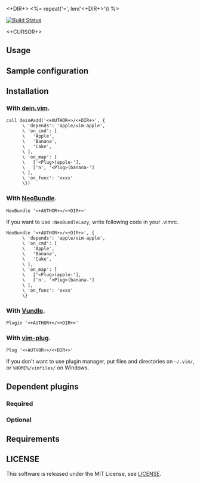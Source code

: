 <+DIR+>
<%= repeat('=', len('<+DIR+>')) %>

[![Build Status](https://travis-ci.org/<+AUTHOR+>/<+DIR+>.png)](https://travis-ci.org/<+AUTHOR+>/<+DIR+>)

<+CURSOR+>


## Usage




## Sample configuration




## Installation

### With [dein.vim](https://github.com/Shougo/neobundle.vim).

```vim
call dein#add('<+AUTHOR+>/<+DIR+>', {
      \ 'depends': 'apple/vim-apple',
      \ 'on_cmd': [
      \   'Apple',
      \   'Banana',
      \   'Cake',
      \ ],
      \ 'on_map': [
      \   ['<Plug>(apple-'],
      \   ['n', '<Plug>(banana-']
      \ ],
      \ 'on_func': 'xxxx'
      \})
```

### With [NeoBundle](https://github.com/Shougo/neobundle.vim).

```vim
NeoBundle '<+AUTHOR+>/<+DIR+>'
```

If you want to use ```:NeoBundleLazy```, write following code in your .vimrc.

```vim
NeoBundle '<+AUTHOR+>/<+DIR+>', {
      \ 'depends': 'apple/vim-apple',
      \ 'on_cmd': [
      \   'Apple',
      \   'Banana',
      \   'Cake',
      \ ],
      \ 'on_map': [
      \   ['<Plug>(apple-'],
      \   ['n', '<Plug>(banana-']
      \ ],
      \ 'on_func': 'xxxx'
      \}
```

### With [Vundle](https://github.com/VundleVim/Vundle.vim).

```vim
Plugin '<+AUTHOR+>/<+DIR+>'
```

### With [vim-plug](https://github.com/junegunn/vim-plug).

```vim
Plug '<+AUTHOR+>/<+DIR+>'
```

If you don't want to use plugin manager, put files and directories on
```~/.vim/```, or ```%HOME%/vimfiles/``` on Windows.


## Dependent plugins

### Required




### Optional




## Requirements




## LICENSE

This software is released under the MIT License, see [LICENSE](LICENSE).
